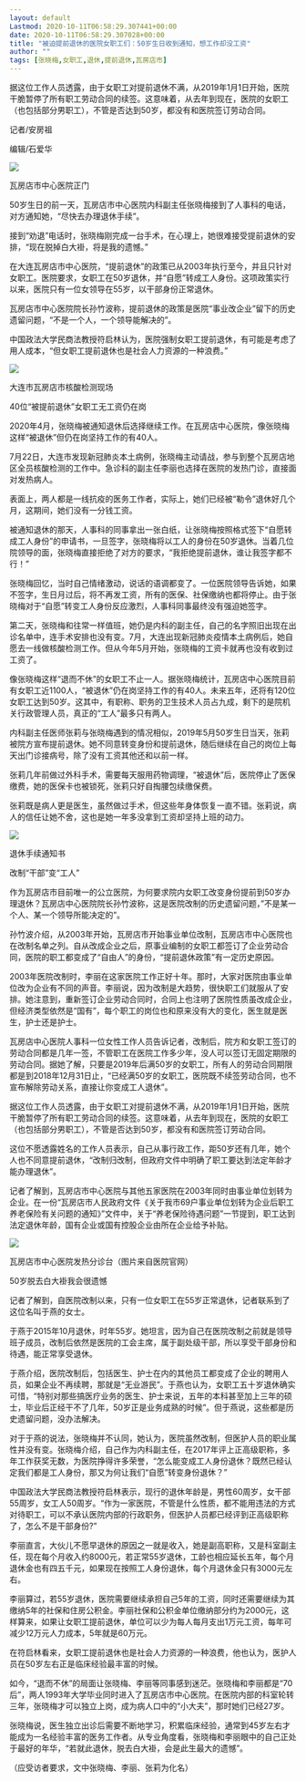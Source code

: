 ```yaml
---
layout: default
Lastmod: 2020-10-11T06:58:29.307441+00:00
date: 2020-10-11T06:58:29.307028+00:00
title: "被迫提前退休的医院女职工们：50岁生日收到通知，想工作却没工资"
author: ""
tags: [张晓梅,女职工,退休,提前退休,瓦房店市]
---
```


据这位工作人员透露，由于女职工对提前退休不满，从2019年1月1日开始，医院干脆暂停了所有职工劳动合同的续签。这意味着，从去年到现在，医院的女职工（也包括部分男职工），不管是否达到50岁，都没有和医院签订劳动合同。

记者/安房祖

编辑/石爱华

![](https://images.weserv.nl/?url=http%3A//n1.itc.cn/img7/adapt/wb/common/2020/10/10/160231979257826524.JPEG)

瓦房店市中心医院正门

50岁生日的前一天，瓦房店市中心医院内科副主任张晓梅接到了人事科的电话，对方通知她，“尽快去办理退休手续”。

接到“劝退”电话时，张晓梅刚完成一台手术，在心理上，她很难接受提前退休的安排，“现在脱掉白大褂，将是我的遗憾。”

在大连瓦房店市中心医院，“提前退休”的政策已从2003年执行至今，并且只针对女职工。医院要求，女职工在50岁退休，并“自愿”转成工人身份。这项政策实行以来，医院只有一位女领导在55岁，以干部身份正常退休。

瓦房店市中心医院院长孙竹波称，提前退休的政策是医院“事业改企业”留下的历史遗留问题，“不是一个人，一个领导能解决的”。

中国政法大学民商法教授符启林认为，医院强制女职工提前退休，有可能是考虑了用人成本，“但女职工提前退休也是社会人力资源的一种浪费。”

![](https://images.weserv.nl/?url=http%3A//n1.itc.cn/img7/adapt/wb/common/2020/10/10/160231979241014028.JPEG)

大连市瓦房店市核酸检测现场

40位“被提前退休”女职工无工资仍在岗

2020年4月，张晓梅被通知退休后选择继续工作。在瓦房店中心医院，像张晓梅这样“被退休”但仍在岗坚持工作的有40人。

7月22日，大连市发现新冠肺炎本土病例，张晓梅主动请战，参与到整个瓦房店地区全员核酸检测的工作中。急诊科的副主任李丽也选择在医院的发热门诊，直接面对发热病人。

表面上，两人都是一线抗疫的医务工作者，实际上，她们已经被“勒令”退休好几个月，这期间，她们没有一分钱工资。

被通知退休的那天，人事科的同事拿出一张白纸，让张晓梅按照格式签下“自愿转成工人身份”的申请书，一旦签字，张晓梅将以工人的身份在50岁退休。当着几位院领导的面，张晓梅直接拒绝了对方的要求，“我拒绝提前退休，谁让我签字都不行！”

张晓梅回忆，当时自己情绪激动，说话的语调都变了。一位医院领导告诉她，如果不签字，生日月过后，将不再发工资，所有的医保、社保缴纳也都将停止。由于张晓梅对于“自愿”转变工人身份反应激烈，人事科同事最终没有强迫她签字。

第二天，张晓梅和往常一样值班，她仍是内科的副主任，自己的名字照旧出现在出诊名单中，连手术安排也没有变。7月，大连出现新冠肺炎疫情本土病例后，她自愿去一线做核酸检测工作。但从今年5月开始，张晓梅的工资卡就再也没有收到过工资了。

像张晓梅这样“退而不休”的女职工不止一人。据张晓梅统计，瓦房店中心医院目前有女职工近1100人，“被退休”仍在岗坚持工作的有40人。未来五年，还将有120位女职工达到50岁。这其中，有职称、职务的卫生技术人员占九成，剩下的是院机关行政管理人员，真正的“工人”最多只有两人。

内科副主任医师张莉与张晓梅遇到的情况相似，2019年5月50岁生日当天，张莉被院方宣布提前退休。她不同意转变身份和提前退休，随后继续在自己的岗位上每天出门诊接病号，除了没有工资其他还和以前一样。

张莉几年前做过外科手术，需要每天服用药物调理，“被退休”后，医院停止了医保缴费，她的医保卡也被锁死，张莉只好自掏腰包续缴保费。

张莉既是病人更是医生，虽然做过手术，但这些年身体恢复一直不错。张莉说，病人的信任让她不舍，这也是她一年多没拿到工资却坚持上班的动力。

![](https://images.weserv.nl/?url=http%3A//n1.itc.cn/img7/adapt/wb/common/2020/10/10/160231979253173384.JPEG)

退休手续通知书

改制“干部”变“工人”

作为瓦房店市目前唯一的公立医院，为何要求院内女职工改变身份提前到50岁办理退休？瓦房店中心医院院长孙竹波称，这是医院改制的历史遗留问题，”不是某一个人、某一个领导所能决定的”。

孙竹波介绍，从2003年开始，瓦房店市开始事业单位改制，瓦房店市中心医院也在改制名单之列。自从改成企业之后，原事业编制的女职工都签订了企业劳动合同，医院的职工都变成了“自由人”的身份，“提前退休政策”有一定历史原因。

2003年医院改制时，李丽在这家医院工作正好十年。那时，大家对医院由事业单位改为企业有不同的声音。李丽说，因为改制是大趋势，很快职工们就服从了安排。她注意到，重新签订企业劳动合同时，合同上也注明了医院性质虽改成企业，但经济类型依然是“国有”，每个职工的岗位也和原来没有大的变化，医生就是医生，护士还是护士。

瓦房店中心医院人事科一位女性工作人员告诉记者，改制后，院方和女职工签订的劳动合同都是几年一签，不管职工在医院工作多少年，没人可以签订无固定期限的劳动合同。据她了解，只要是2019年后满50岁的女职工，所有人的劳动合同期限都是到2018年12月31日止，“已经满50岁的女职工，医院既不续签劳动合同，也不宣布解除劳动关系，直接让你变成工人退休”。

据这位工作人员透露，由于女职工对提前退休不满，从2019年1月1日开始，医院干脆暂停了所有职工劳动合同的续签。这意味着，从去年到现在，医院的女职工（也包括部分男职工），不管是否达到50岁，都没有和医院签订劳动合同。

这位不愿透露姓名的工作人员表示，自己从事行政工作，距50岁还有几年，她个人也不同意提前退休，“改制归改制，但政府文件中明确了职工要达到法定年龄才能办理退休”。

记者了解到，瓦房店市中心医院与其他五家医院在2003年同时由事业单位划转为企业。在一份“瓦房店市人民政府文件《关于我市69户事业单位划转为企业后职工养老保险有关问题的通知》”文件中，关于“养老保险待遇问题”一节提到，职工达到法定退休年龄，国有企业或国有控股企业由所在企业给予补贴。

![](https://images.weserv.nl/?url=http%3A//n1.itc.cn/img7/adapt/wb/common/2020/10/10/160231979242337373.JPEG)

瓦房店市中心医院发热分诊台（图片来自医院官网）

50岁脱去白大褂我会很遗憾

记者了解到，自医院改制以来，只有一位女职工在55岁正常退休，记者联系到了这位名叫于燕的女士。

于燕于2015年10月退休，时年55岁。她坦言，因为自己在医院改制之前就是领导班子成员，改制后依然是医院的工会主席，属于副处级干部，所以享受干部身份和待遇，能正常享受退休。

于燕介绍，医院改制后，包括医生、护士在内的其他员工都变成了企业的聘用人员，如果企业不再续聘，那就是“无业游民”。于燕也认为，女职工五十岁退休确实可惜，“特别对那些搞医疗业务的医生、护士来说，五年的本科甚至加上三年的硕士，毕业后正经干不了几年，50岁正是业务成熟的时候”。但于燕说，这些都是历史遗留问题，没办法解决。

对于于燕的说法，张晓梅并不认同，她认为，医院虽然改制，但医护人员的职业属性并没有变。张晓梅介绍，自己作为内科副主任，在2017年评上正高级职称，多年工作获奖无数，为医院挣得许多荣誉，“怎么能变成工人身份退休？既然已经认定我们都是工人身份，那又为何让我们“自愿”转变身份退休？”

中国政法大学民商法教授符启林表示，现行的退休年龄是，男性60周岁，女干部55周岁，女工人50周岁。“作为一家医院，不管是什么性质，都不能用违法的方式对待职工，可以不承认医院内部的行政职务，但医护人员都已经评到正高级职称了，怎么不是干部身份?”

李丽直言，大伙儿不愿早退休的原因之一就是收入，她是副高职称，又是科室副主任，现在每个月收入约8000元，若正常55岁退休，工龄也相应延长五年，每个月退休金也有四五千元，如果现在按照工人身份退休，每个月退休金只有3000元左右。

李丽算过，若55岁退休，医院需要继续承担自己5年的工资，同时还需要继续为其缴纳5年的社保和住房公积金。李丽社保和公积金单位缴纳部分约为2000元，这样算来，如果让女职工提前退休，单位可以少为每人每月支出1万元工资，每年可减少12万元人力成本，5年就是60万元。

在符启林看来，女职工提前退休也是社会人力资源的一种浪费，他也认为，医护人员在50岁左右正是临床经验最丰富的时候。

如今，“退而不休”的局面让张晓梅、李丽等同事感到迷茫。张晓梅和李丽都是“70后”，两人1993年大学毕业同时进入了瓦房店市中心医院。在医院内部的科室轮转三年，张晓梅才可以独立上岗，成为病人口中的“小大夫”，那时她们已经27岁。

张晓梅说，医生独立出诊后需要不断地学习，积累临床经验，通常到45岁左右才能成为一名经验丰富的医务工作者。从专业角度看，张晓梅和李丽眼中的自己正处于最好的年华，“若就此退休，脱去白大褂，会是此生最大的遗憾”。

（应受访者要求，文中张晓梅、李丽、张莉为化名）

